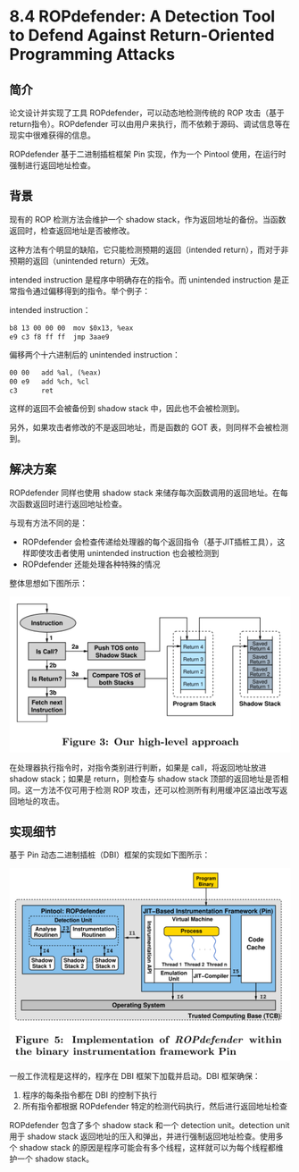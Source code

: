 # 8.4 ROPdefender: A Detection Tool to Defend Against Return-Oriented Programming Attacks


## 简介
论文设计并实现了工具 ROPdefender，可以动态地检测传统的 ROP 攻击（基于return指令）。ROPdefender 可以由用户来执行，而不依赖于源码、调试信息等在现实中很难获得的信息。

ROPdefender 基于二进制插桩框架 Pin 实现，作为一个 Pintool 使用，在运行时强制进行返回地址检查。


## 背景
现有的 ROP 检测方法会维护一个 shadow stack，作为返回地址的备份。当函数返回时，检查返回地址是否被修改。

这种方法有个明显的缺陷，它只能检测预期的返回（intended return），而对于非预期的返回（unintended return）无效。

intended instruction 是程序中明确存在的指令。而 unintended instruction 是正常指令通过偏移得到的指令。举个例子：

intended instruction：
```
b8 13 00 00 00  mov $0x13, %eax
e9 c3 f8 ff ff  jmp 3aae9
```
偏移两个十六进制后的 unintended instruction：
```
00 00   add %al, (%eax)
00 e9   add %ch, %cl
c3      ret
```

这样的返回不会被备份到 shadow stack 中，因此也不会被检测到。

另外，如果攻击者修改的不是返回地址，而是函数的 GOT 表，则同样不会被检测到。


## 解决方案
ROPdefender 同样也使用 shadow stack 来储存每次函数调用的返回地址。在每次函数返回时进行返回地址检查。

与现有方法不同的是：
- ROPdefender 会检查传递给处理器的每个返回指令（基于JIT插桩工具），这样即使攻击者使用 unintended instruction 也会被检测到
- ROPdefender 还能处理各种特殊的情况

整体思想如下图所示：

![](../pic/8.4_approach.png)

在处理器执行指令时，对指令类别进行判断，如果是 call，将返回地址放进 shadow stack；如果是 return，则检查与 shadow stack 顶部的返回地址是否相同。这一方法不仅可用于检测 ROP 攻击，还可以检测所有利用缓冲区溢出改写返回地址的攻击。


## 实现细节
基于 Pin 动态二进制插桩（DBI）框架的实现如下图所示：

![](../pic/8.4_implementation.png)

一般工作流程是这样的，程序在 DBI 框架下加载并启动。DBI 框架确保：
1. 程序的每条指令都在 DBI 的控制下执行
2. 所有指令都根据 ROPdefender 特定的检测代码执行，然后进行返回地址检查

ROPdefender 包含了多个 shadow stack 和一个 detection unit。detection unit 用于 shadow stack 返回地址的压入和弹出，并进行强制返回地址检查。使用多个 shadow stack 的原因是程序可能会有多个线程，这样就可以为每个线程都维护一个 shadow stack。
